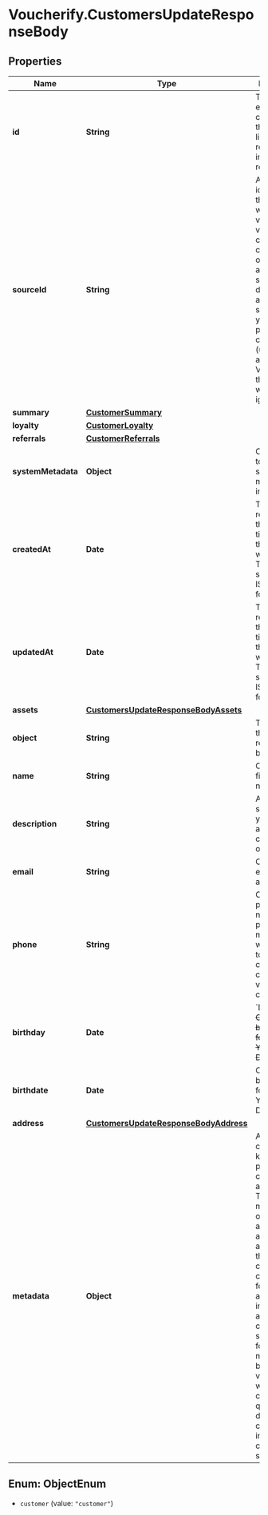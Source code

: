 # Voucherify.CustomersUpdateResponseBody

## Properties

Name | Type | Description | Notes
------------ | ------------- | ------------- | -------------
**id** | **String** | The ID of an existing customer that will be linked to redemption in this request. | [optional] 
**sourceId** | **String** | A unique identifier of the customer who validates a voucher. It can be a customer ID or email from a CRM system, database, or a third-party service. If you also pass a customer ID (unique ID assigned by Voucherify), the source ID will be ignored. | [optional] 
**summary** | [**CustomerSummary**](CustomerSummary.md) |  | [optional] 
**loyalty** | [**CustomerLoyalty**](CustomerLoyalty.md) |  | [optional] 
**referrals** | [**CustomerReferrals**](CustomerReferrals.md) |  | [optional] 
**systemMetadata** | **Object** | Object used to store system metadata information. | [optional] 
**createdAt** | **Date** | Timestamp representing the date and time when the customer was created. The value is shown in the ISO 8601 format. | [optional] 
**updatedAt** | **Date** | Timestamp representing the date and time when the customer was updated. The value is shown in the ISO 8601 format. | [optional] 
**assets** | [**CustomersUpdateResponseBodyAssets**](CustomersUpdateResponseBodyAssets.md) |  | [optional] 
**object** | **String** | The type of the object represented by JSON. | [optional] [default to &#39;customer&#39;]
**name** | **String** | Customer&#39;s first and last name. | [optional] 
**description** | **String** | An arbitrary string that you can attach to a customer object. | [optional] 
**email** | **String** | Customer&#39;s email address. | [optional] 
**phone** | **String** | Customer&#39;s phone number. This parameter is mandatory when you try to send out codes to customers via an SMS channel. | [optional] 
**birthday** | **Date** | &#x60;Deprecated&#x60;. ~~Customer&#39;s birthdate; format YYYY-MM-DD~~. | [optional] 
**birthdate** | **Date** | Customer&#39;s birthdate; format YYYY-MM-DD. | [optional] 
**address** | [**CustomersUpdateResponseBodyAddress**](CustomersUpdateResponseBodyAddress.md) |  | [optional] 
**metadata** | **Object** | A set of custom key/value pairs that you can attach to a customer. The metadata object stores all custom attributes assigned to the customer. It can be useful for storing additional information about the customer in a structured format. This metadata can be used for validating whether the customer qualifies for a discount or it can be used in building customer segments. | [optional] 



## Enum: ObjectEnum


* `customer` (value: `"customer"`)




